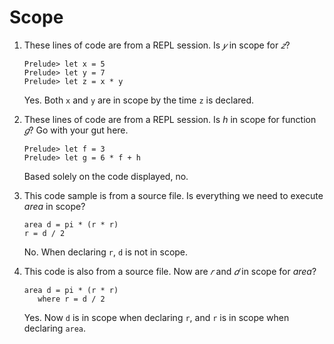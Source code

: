 # Scope

1. These lines of code are from a REPL session. Is _𝑦_ in scope for _𝑧_?

   ```
   Prelude> let x = 5
   Prelude> let y = 7
   Prelude> let z = x * y
   ```

   Yes. Both `x` and `y` are in scope by the time `z` is declared.

2. These lines of code are from a REPL session. Is _h_ in scope for function _𝑔_? Go with your gut here.

   ```
   Prelude> let f = 3
   Prelude> let g = 6 * f + h
   ```

   Based solely on the code displayed, no.

3. This code sample is from a source file. Is everything we need to execute _area_ in scope?

   ```
   area d = pi * (r * r)
   r = d / 2
   ```

   No. When declaring `r`, `d` is not in scope.

4. This code is also from a source file. Now are _𝑟_ and _𝑑_ in scope for _area_?

   ```
   area d = pi * (r * r)
      where r = d / 2
   ```

   Yes. Now `d` is in scope when declaring `r`, and `r` is in scope when declaring `area`.